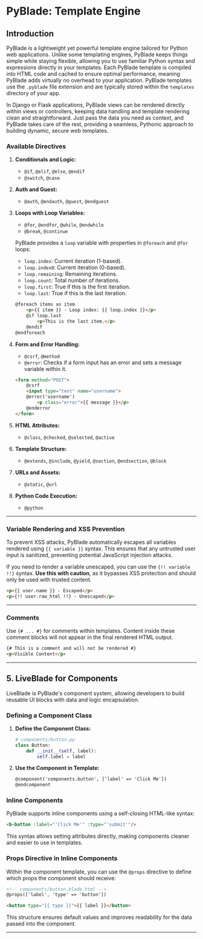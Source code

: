 # PyBlade: Template Engine

## Introduction

PyBlade is a lightweight yet powerful template engine tailored for Python web applications. Unlike some templating engines, PyBlade keeps things simple while staying flexible, allowing you to use familiar Python syntax and expressions directly in your templates. Each PyBlade template is compiled into HTML code and cached to ensure optimal performance, meaning PyBlade adds virtually no overhead to your application. PyBlade templates use the `.pyblade` file extension and are typically stored within the `templates` directory of your app.

In Django or Flask applications, PyBlade views can be rendered directly within views or controllers, keeping data handling and template rendering clean and straightforward. Just pass the data you need as context, and PyBlade takes care of the rest, providing a seamless, Pythonic approach to building dynamic, secure web templates.

### Available Directives

1. **Conditionals and Logic:**
   - `@if`, `@elif`, `@else`, `@endif`
   - `@switch`, `@case`

2. **Auth and Guest:**
   - `@auth`, `@endauth`, `@guest`, `@endguest`

3. **Loops with Loop Variables:**
   - `@for`, `@endfor`, `@while`, `@endwhile`
   - `@break`, `@continue`

    PyBlade provides a `loop` variable with properties in `@foreach` and `@for` loops:
   - `loop.index`: Current iteration (1-based).
   - `loop.index0`: Current iteration (0-based).
   - `loop.remaining`: Remaining iterations.
   - `loop.count`: Total number of iterations.
   - `loop.first`: True if this is the first iteration.
   - `loop.last`: True if this is the last iteration.

    ```html
    @foreach items as item
        <p>{{ item }} - Loop index: {{ loop.index }}</p>
        @if loop.last
            <p>This is the last item.</p>
        @endif
    @endforeach
    ```

4. **Form and Error Handling:**
   - `@csrf`, `@method`
   - `@error`: Checks if a form input has an error and sets a message variable within it.

    ```html
    <form method="POST">
        @csrf
        <input type="text" name="username">
        @error('username')
            <p class="error">{{ message }}</p>
        @enderror
    </form>
    ```

5. **HTML Attributes:**
   - `@class`, `@checked`, `@selected`, `@active`

6. **Template Structure:**
   - `@extends`, `@include`, `@yield`, `@section`, `@endsection`, `@block`

7. **URLs and Assets:**
   - `@static`, `@url`

8. **Python Code Execution:**
   - `@python`

---

### Variable Rendering and XSS Prevention

To prevent XSS attacks, PyBlade automatically escapes all variables rendered using `{{ variable }}` syntax. This ensures that any untrusted user input is sanitized, preventing potential JavaScript injection attacks.

If you need to render a variable unescaped, you can use the `{!! variable !!}` syntax. **Use this with caution**, as it bypasses XSS protection and should only be used with trusted content.

```html
<p>{{ user.name }} - Escaped</p>
<p>{!! user.raw_html !!} - Unescaped</p>
```

---

### Comments

Use `{# ... #}` for comments within templates. Content inside these comment blocks will not appear in the final rendered HTML output.

```html
{# This is a comment and will not be rendered #}
<p>Visible Content</p>
```

---

## 5. LiveBlade for Components

LiveBlade is PyBlade's component system, allowing developers to build reusable UI blocks with data and logic encapsulation.

### Defining a Component Class

1. **Define the Component Class:**

    ```python
    # components/button.py
    class Button:
        def __init__(self, label):
            self.label = label
    ```

2. **Use the Component in Template:**

   ```html
   @component('components.button', ['label' => 'Click Me'])
   @endcomponent
   ```

### Inline Components

PyBlade supports inline components using a self-closing HTML-like syntax:

```html
<b-button :label="'Click Me'" :type="'submit'"/>
```

This syntax allows setting attributes directly, making components cleaner and easier to use in templates.

### Props Directive in Inline Components

Within the component template, you can use the `@props` directive to define which props the component should receive:

```html
<!-- components/button.blade.html -->
@props(['label', 'type' => 'button'])

<button type="{{ type }}">{{ label }}</button>
```

This structure ensures default values and improves readability for the data passed into the component.

---

